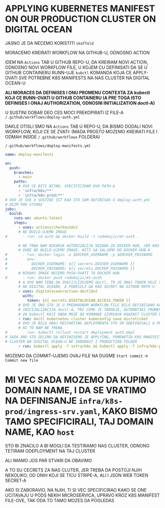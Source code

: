 # APPLYING KUBERNETES MANIFEST ON OUR PRODUCTION CLUSTER ON DIGITAL OCEAN

JASNO JE DA NECEMO KORISTITI `skaffold`

MORACEMO KREIRATI WORKFLOW NA GITHUB-U, ODNOSNO ACTION

IDEM NA `Actions` TAB U GITHUB REPO-U, DA KREIRAM NOVI ACTION, ODNOSNO NOVI WORKFLOW FILE, U KOJEM CU DEFINISATI DA SE U GITHUB CONTAINERU RUNN-UJE `kubctl` KOMANDA KOJA CE APPLY-OVATI SVE POTREBNE K8S MANIFESTS NA NAS CLUSTER NA DIGITAL OCEAN-U

**ALI MORACES DA DEFINISES I ONU PROMENU CONTEXTA ZA kubectl KOJI CE RUNN-OVATI U GITHUB CONTAINERU (A PRE TOGA ISTO DEFINISES I ONAJ AUTHORIZATION, ODNOSNI INITIALIZATION doctl-A)**

U SUSTINI DOBAR DEO CES MOCI PREKOPIRATI IZ FILE-A `/.github/workflows/deploy-auth.yml`

DAKLE OTISLI SMO NA `Actions` TAB U REPO-U, DA BISMO DODALI NOVI WORKFLOW, KOJI CE SE ZVATI: (MADA PROSTO MOZEMO KREIRATI FILE I ODMAH INSIDE `/.github/workflows` FOLDERA)

`/.github/workflows/deploy-manifests.yml`

```yml
name: deploy-manifests

on:
  push:
    branches:
      - main
    paths:
      # OVO CE BITI BITNO, SPECIFICIRAM DVA PATH-A
      - 'infra/k8s/**'
      - 'infra/k8s-prod/**'
# OVO JE SVE U SUSTINI IST KAO STO SAM DEFINISAO U deploy-auth.yml
# OSIM PAR STVARI
jobs:
  build:
    runs-on: ubuntu-latest
    steps:
      - uses: actions/checkout@v2
      # NE BUILD-UJEMO IMAGE
#       - run: cd auth && docker build -t radebajic/mt-auth .
      
      # NE TRBA NAM NIKAKVA AUTORIZACIJA VEZANA ZA DOCKER HUB, JER KAO STO REKOH
      # OVDE NE BUILD-UJEMO IMAGE, NITI GA SALJEMO DO DOCKER HUB-A
#       - run: docker login -u $DOCKER_USERNAME -p $DOCKER_PASSWORD
#         env:
#           DOCKER_USERNAME: ${{ secrets.DOCKER_USERNAME }}
#           DOCKER_PASSWORD: ${{ secrets.DOCKER_PASSWORD }}
      # NIKAKV IMAGE NECEMO PUSH-OVATI TO DOCKER HUB
#       - run: docker push radebajic/mt-auth
      # A OVO NAM TEBA DA INICIJLIZUJEMO doctl, TO JE ONAJ TOKEN KOJI SMO GENERISALI
      # NA DIGITAL OCEANU, A PODESILI GA KAO SECRET NA GITHUB REPO-U
      - uses: digitalocean/action-doctl@v2
        with:
          token: ${{ secrets.DIGITALOCEAN_ACCESS_TOKEN }}
      # OVO JE ONO STO JE U PREDHODNOM WORKFLOW FILE BILO DEFINISANO KAO
      # INICIJALIZACIJA doctl-A, PRI CEMU JE TAKODJE, AUTOMATSKI PROMENJEN CONTEXT
      # ZA kubectl KOJI ONDA MOZE DA KOMANDE IZVRSAVA AGAINST CLUSTER NA DIGITAL OCEAN-U
      - run: doctl kubernetes cluster kubeconfig save microticket
      # OVO JE BILO ONAJ RESTARTING DEPLOYMENTA STO SM ODEFINISALI U PROSLOM WORKFLOW FILE-U
      # NI TO NAM NE TREBA
#       - run: kubectl rollout restart deployment auth-depl
# SADA ONO STO ZELIMO DA DEFINISEMO JE APPLYING, POMENUTIH K8S MANIFESTOVA, NA NAS
# CLUSTER NA DIGITAL OCEAN-U NE ZABORAVI I PRODUCTION FOLDER
      - run: kubectl apply -f infra/k8s && kubectl apply -f infra/k8s-prod
```

MOZEMO DA COMMIT-UJEMO OVAJ FILE NA DUGME `Start commit` -> `Commit new file`

# MI VEC SADA MOZEMO DA KUPIMO DOMAIN NAME, I DA SE VRATIMO NA DEFINISANJE `infra/k8s-prod/ingress-srv.yaml`, KAKO BISMO TAMO SPECIFICIRALI, TAJ DOMAIN NAME, KAO `host`

STO BI ZNACILO A BI MOGLI DA TESTIRAMO NAS CLUSTER, ODNONO TETIRAM ODEPLOYMENT NA TAJ CLUSTER

ALI IMAMO JOS PAR STVARI DA OBAVIMO

A TO SU CECRETS ZA NAS CLUTER, JER TREBA DA POSTOJI NJIH NEKOLIKO; OD ONIH KOJI SE TICU STRIPE-A, ALI I JSON WEB TOKEN SECRET-A

AKO SI ZABORAVIO, NA NJIH, TI SI VEC SPECIFICIRAO KAKO SE ONE UCITAVAJU U PODS NEKIH MICROSERVICA, UPRAVO KROZ K8S MANIFEST FILE-OVE, TAK ODA TO TAMO MOZES DA POGLEDAS
